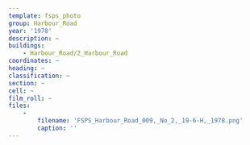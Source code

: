 ```yaml
---
template: fsps_photo
group: Harbour_Road
year: '1978'
description: ~
buildings:
    - Harbour_Road/2_Harbour_Road
coordinates: ~
heading: ~
classification: ~
section: ~
cell: ~
film_roll: ~
files:
    -
        filename: 'FSPS_Harbour_Road_009,_No_2,_19-6-H,_1978.png'
        caption: ''
---
```

